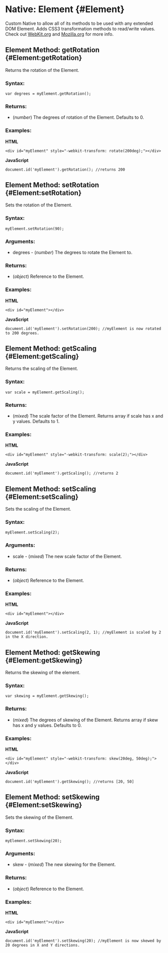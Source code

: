 Native: Element {#Element}
==========================

Custom Native to allow all of its methods to be used with any extended DOM Element. Adds CSS3 transformation methods to read/write values. Check out [WebKit.org](http://webkit.org/blog/130/css-transforms/) and [Mozilla.org](https://developer.mozilla.org/en/CSS/-moz-transform) for more info.



Element Method: getRotation {#Element:getRotation}
--------------------------------------------------

Returns the rotation of the Element.

### Syntax: ###

	var degrees = myElement.getRotation();

### Returns: ###

* (*number*) The degrees of rotation of the Element. Defaults to 0.

### Examples: ###

**HTML**

	<div id="myElement" style="-webkit-transform: rotate(200deg);"></div>

**JavaScript**

	document.id('myElement').getRotation(); //returns 200
    


Element Method: setRotation {#Element:setRotation}
--------------------------------------------------

Sets the rotation of the Element.

### Syntax: ###

	myElement.setRotation(90);
    
### Arguments: ###

* degrees - (*number*) The degrees to rotate the Element to.

### Returns: ###

* (*object*) Reference to the Element.

### Examples: ###

**HTML**

	<div id="myElement"></div>

**JavaScript**

	document.id('myElement').setRotation(200); //myElement is now rotated to 200 degrees.




Element Method: getScaling {#Element:getScaling}
------------------------------------------------

Returns the scaling of the Element.

### Syntax: ###

	var scale = myElement.getScaling();

### Returns: ###

* (*mixed*) The scale factor of the Element. Returns array if scale has x and y values. Defaults to 1.

### Examples: ###

**HTML**

	<div id="myElement" style="-webkit-transform: scale(2);"></div>

**JavaScript**

	document.id('myElement').getScaling(); //returns 2



Element Method: setScaling {#Element:setScaling}
------------------------------------------------

Sets the scaling of the Element.

### Syntax: ###

	myElement.setScaling(2);
    
### Arguments: ###

* scale - (*mixed*) The new scale factor of the Element.

### Returns: ###

* (*object*) Reference to the Element.

### Examples: ###

**HTML**

	<div id="myElement"></div>

**JavaScript**

	document.id('myElement').setScaling(2, 1); //myElement is scaled by 2 in the X direction.




Element Method: getSkewing {#Element:getSkewing}
------------------------------------------------

Returns the skewing of the element.

### Syntax: ###

	var skewing = myElement.getSkewing();

### Returns: ###

* (*mixed*) The degrees of skewing of the Element. Returns array if skew has x and y values. Defaults to 0.

### Examples: ###

**HTML**

	<div id="myElement" style="-webkit-transform: skew(20deg, 50deg);"></div>

**JavaScript**

	document.id('myElement').getSkewing(); //returns [20, 50]



Element Method: setSkewing {#Element:setSkewing}
------------------------------------------------

Sets the skewing of the Element.

### Syntax: ###

	myElement.setSkewing(20);
    
### Arguments: ###

* skew - (*mixed*) The new skewing for the Element.

### Returns: ###

* (*object*) Reference to the Element.

### Examples: ###

**HTML**

	<div id="myElement"></div>

**JavaScript**

	document.id('myElement').setSkewing(20); //myElement is now skewed by 20 degrees in X and Y directions.
